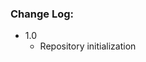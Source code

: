 <!--
 ╭─────────────────────────────────────────────╮
 │      Fix GMS Optimization. | @MrCarb0n      │
 ├─────────────────────────────────────────────┤
 │     Give proper credit before doing any     │
 │        distribution or modification.        │
 │                                             │
 │     All files and codes licensed under      │
 │       GNU General Public License v3.0       │
 ├─────────────────────────────────────────────┤
 │   https://github.com/MrCarb0n/fix-gms-opt   │
 ╰─────────────────────────────────────────────╯
-->

### Change Log:
- 1.0
  - Repository initialization